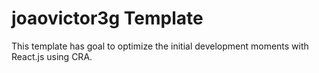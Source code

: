 # joaovictor3g Template

This template has goal to optimize the initial development moments with React.js using CRA.
